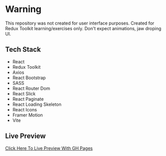 # Warning

This repository was not created for user interface purposes. Created for Redux Toolkit learning/exercises only.
Don't expect animations, jaw droping UI.

## Tech Stack

-   React
-   Redux Toolkit
-   Axios
-   React Bootstrap
-   SASS
-   React Router Dom
-   React Slick
-   React Paginate
-   React Loading Skeleton
-   React Icons
-   Framer Motion
-   Vite

## Live Preview

[Click Here To Live Preview With GH Pages](https://alperencapar.github.io/simple-e-commerce-site/)
